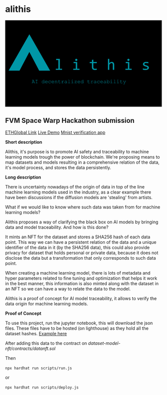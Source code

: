 # alithis

![logo](logo.png)

## FVM Space Warp Hackathon submission

[ETHGlobal Link](https://ethglobal.com/showcase/alithis-6s995)
[Live Demo](https://alithispage-dcf298.spheron.app/)
[Mnist verification app](https://alithis-mnist.elfx.repl.co/)

**Short description**

Alithis, it's purpose is to promote AI safety and traceability to machine learning models trough the power of blockchain.
We're proposing means to map datasets and models resulting in a comprehensive relation of the data, it's model process, and stores the data persistently.

**Long description**

There is uncertainty nowadays of the origin of data in top of the line machine learning models used in the industry, as a clear example there have been discussions if the diffusion models are 'stealing' from artists.

What if we would like to know where such data was taken from for machine learning models?

Alithis proposes a way of clarifying the black box on AI models by bringing data and model traceability. And how is this done?

It mints an NFT for the dataset and stores a SHA256 hash of each data point. This way we can have a persistent relation of the data and a unique identifier of the data in it (by the SHA256 data), this could also provide privacy for dataset that holds personal or private data, because it does not disclose the data but a transformation that only corresponds to such data point.

When creating a machine learning model, there is lots of metadata and hyper parameters related to fine tuning and optimization that helps it work in the best manner, this information is also minted along with the dataset in an NFT so we can have a way to relate the data to the model.

Alithis is a proof of concept for AI model traceability, it allows to verify the data origin for machine learning models.

**Proof of Concept**

To use this project, run the jupyter notebook, this will download the json files.
These files have to be hosted (on lighthouse) as they hold all the dataset hashes. [Example here](https://gateway.lighthouse.storage/ipfs/QmQxacstpd2WLzJmTa9tk82XPYEZRiV8h6TC4QVhS8iqSk)

After adding this data to the contract on _dataset-model-nft/contracts/datanft.sol_

Then

`npx hardhat run scripts/run.js`

or

`npx hardhat run scripts/deploy.js`
